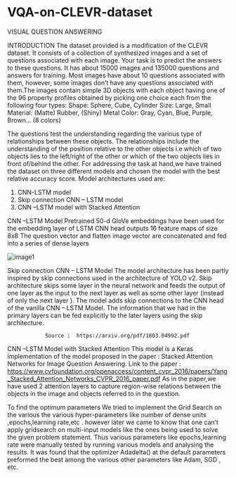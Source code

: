 # VQA-on-CLEVR-dataset


VISUAL QUESTION ANSWERING


INTRODUCTION
The dataset provided is a modification of the CLEVR dataset. It consists of a collection of synthesized images and a set of questions associated with each image. Your task is to predict the answers to these questions. It has about 15000 images and 135000 questions and answers for training. Most images have about 10 questions associated with them, however, some images don’t have any questions associated with them.The images contain simple 3D objects with each object having one of the 96 property profiles obtained by picking one choice each from the following four types:
Shape: Sphere, Cube, Cylinder
Size: Large, Small
Material: (Matte) Rubber, (Shiny) Metal
Color: Gray, Cyan, Blue, Purple, Brown… (8 colors)

The questions test the understanding regarding the various type of relationships between these objects. The relationships include the understanding of the position relative to the other objects i.e which of two objects lies to the left/right of the other or which of the two objects lies in front of/behind the other. 
For addressing the task at hand,we have trained the dataset on three different models and chosen the model with the best relative accuracy score. Model architectures used are:
1.  CNN-LSTM model
2.  Skip connection CNN – LSTM model
3.  CNN –LSTM model with Stacked Attention


CNN –LSTM Model
Pretrained 50-d GloVe embeddings have been used for the embedding layer of LSTM
CNN head outputs 16 feature maps of size 8x8
The question vector and flatten image vector are concatenated and fed into a series of dense layers

![image1](https://user-images.githubusercontent.com/28951885/52464172-e7302f80-2b9f-11e9-906b-e3679035e1ea.jpg)


Skip connection CNN – LSTM Model
The model architecture has been partly inspired by skip connections used in the architecture of YOLO v2.
Skip architecture skips some layer in the neural network and feeds the output of one layer as the input to the next layer as well as some other layer (instead of only the next layer ).
The model adds skip connections to the CNN head of the vanilla CNN – LSTM Model.
The information that we had in the primary layers can be fed explicitly to the later layers using the skip architecture.

      		 	Source :  https://arxiv.org/pdf/1603.04992.pdf




CNN –LSTM Model with Stacked Attention
This model is a Keras implementation of the model proposed in the paper : 
Stacked Attention Networks for Image Question Answering.
Link to the paper :
https://www.cvfoundation.org/openaccess/content_cvpr_2016/papers/Yang_Stacked_Attention_Networks_CVPR_2016_paper.pdf
As in the paper,we have used 2 attention layers to capture region-wise relations between the objects in the image and objects referred to in the question.


To find the optimum parameters We tried to implement the Grid Search on the various the various hyper-parameters like number of dense units ,epochs,learning rate,etc . however later we came to know that one can’t apply gridsearch on multi-input models like the ones being used to solve the given problem statement. Thus various parameters like epochs,learning rate were manually tested by running various models and analysing the results. It was found that the optimizer Adadelta() at the default parameters preformed the best among the various other parameters like Adam, SGD , etc.  



